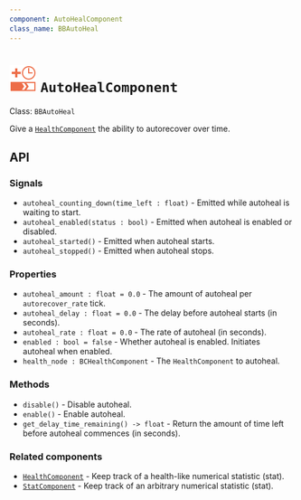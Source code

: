 ```yaml
---
component: AutoHealComponent
class_name: BBAutoHeal
---
```


# <img src="../addons/bc-components/stat/auto_heal.svg" width="48" height="48"> `AutoHealComponent`

Class: `BBAutoHeal`

Give a [`HealthComponent`](health.md) the ability to autorecover over time.

## API

### Signals

- `autoheal_counting_down(time_left : float)` - Emitted while autoheal is waiting to start.
- `autoheal_enabled(status : bool)` - Emitted when autoheal is enabled or disabled.
- `autoheal_started()` - Emitted when autoheal starts.
- `autoheal_stopped()` - Emitted when autoheal stops.

### Properties

- `autoheal_amount : float = 0.0` - The amount of autoheal per `autorecover_rate` tick.
- `autoheal_delay : float = 0.0` - The delay before autoheal starts (in seconds).
- `autoheal_rate : float = 0.0` - The rate of autoheal (in seconds).
- `enabled : bool = false` - Whether autoheal is enabled.  Initiates autoheal when enabled.
- `health_node : BCHealthComponent` - The `HealthComponent` to autoheal.

### Methods

- `disable()` - Disable autoheal.
- `enable()` - Enable autoheal.
- `get_delay_time_remaining() -> float` - Return the amount of time left before autoheal commences (in seconds).

### Related components

- [`HealthComponent`](health.md) - Keep track of a health-like numerical statistic (stat).
- [`StatComponent`](stat.md) - Keep track of an arbitrary numerical statistic (stat).
